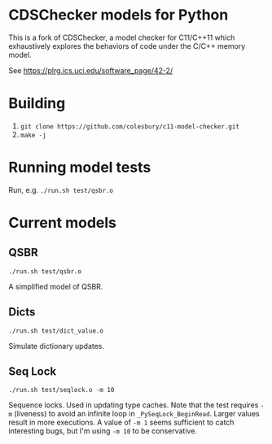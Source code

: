 CDSChecker models for Python
============================

This is a fork of CDSChecker, a model checker for C11/C++11 which
exhaustively explores the behaviors of code under the C/C++ memory model.

See https://plrg.ics.uci.edu/software_page/42-2/

Building
========

1. `git clone https://github.com/colesbury/c11-model-checker.git`
2. `make -j`

Running model tests
===================

Run, e.g. `./run.sh test/qsbr.o`

Current models
==============

QSBR
----
`./run.sh test/qsbr.o`

A simplified model of QSBR.

Dicts
-----
`./run.sh test/dict_value.o`

Simulate dictionary updates.

Seq Lock
--------
`./run.sh test/seqlock.o -m 10`

Sequence locks. Used in updating type caches. Note that the test requires `-m` (liveness) to avoid an infinite loop in `_PySeqLock_BeginRead`. Larger values result in more executions. A value of `-m 1` seems sufficient to catch interesting bugs, but I'm using `-m 10` to be conservative.
